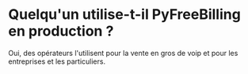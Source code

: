 <!---
# P-KISS-SBC documentation © 2007-2024 by Mathias WOLFF 
# is licensed under Attribution-NonCommercial-ShareAlike 4.0 International (see https://creativecommons.org/licenses/by-nc-sa/4.0/)
# SPDX-License-Identifier: CC-BY-NC-SA-4.0
--->

# Quelqu'un utilise-t-il PyFreeBilling en production ?

Oui, des opérateurs l'utilisent pour la vente en gros de voip et pour les entreprises et les particuliers.
